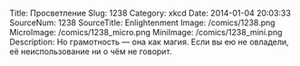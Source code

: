 Title: Просветление 
Slug: 1238 
Category: xkcd 
Date: 2014-01-04 20:03:33 
SourceNum: 1238 
SourceTitle: Enlightenment 
Image: /comics/1238.png 
MicroImage: /comics/1238_micro.png 
MiniImage: /comics/1238_mini.png 
Description: Но грамотность — она как магия. Если вы ею не овладели, её неиспользование ни о чём не говорит. 

